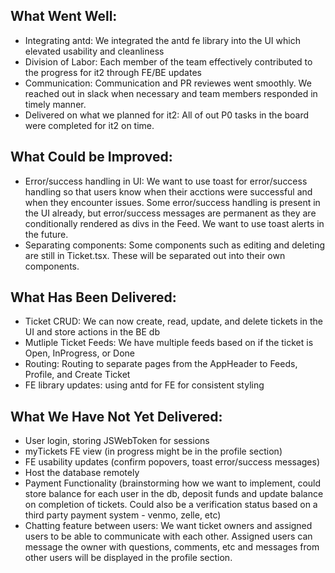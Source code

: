 ## What Went Well:

- Integrating antd: We integrated the antd fe library into the UI which elevated usability and cleanliness
- Division of Labor: Each member of the team effectively contributed to the progress for it2 through FE/BE updates
- Communication: Communication and PR reviewes went smoothly. We reached out in slack when necessary and team members responded in timely manner.
- Delivered on what we planned for it2: All of out P0 tasks in the board were completed for it2 on time.

## What Could be Improved:

- Error/success handling in UI: We want to use toast for error/success handling so that users know when their acctions were successful and when they encounter issues. Some error/success handling is present in the UI already, but error/success messages are permanent as they are conditionally rendered as divs in the Feed. We want to use toast alerts in the future.
- Separating components: Some components such as editing and deleting are still in Ticket.tsx. These will be separated out into their own components.

## What Has Been Delivered:

- Ticket CRUD: We can now create, read, update, and delete tickets in the UI and store actions in the BE db
- Mutliple Ticket Feeds: We have multiple feeds based on if the ticket is Open, InProgress, or Done
- Routing: Routing to separate pages from the AppHeader to Feeds, Profile, and Create Ticket
- FE library updates: using antd for FE for consistent styling

## What We Have Not Yet Delivered:

- User login, storing JSWebToken for sessions
- myTickets FE view (in progress might be in the profile section)
- FE usability updates (confirm popovers, toast error/success messages)
- Host the database remotely
- Payment Functionality (brainstorming how we want to implement, could store balance for each user in the db, deposit funds and update balance on completion of tickets. Could also be a verification status based on a third party payment system - venmo, zelle, etc)
- Chatting feature between users: We want ticket owners and assigned users to be able to communicate with each other. Assigned users can message the owner with questions, comments, etc and messages from other users will be displayed in the profile section.
